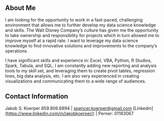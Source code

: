 ## About Me

I am looking for the opportunity to work in a fast-paced, challenging environment that allows me to further develop my data science knowledge and skills. The Walt Disney Company’s culture has given me the opportunity to take ownership and responsibility for projects which in turn allowed me to improve myself at a rapid rate. I want to leverage my data science knowledge to find innovative solutions and improvements to the company’s operations. 

I have significant skills and experience in: Excel, VBA,  Python, R Studios, Spark, Tabula, and SQL. I am constantly adding new reporting and analysis tools to my skill set, and leveraging them to create pivot tables, regression lines, big data analysis, etc. I am also very experienced in creating visualizations and communicating them to a wide range of audiences.

## Contact Information

Jakob S. Koerper 859.806.6894 | spencer.koerper@gmail.com [Linkedin] (https://www.linkedin.com/in/jakobkoerper/) | Perner: 01183067
